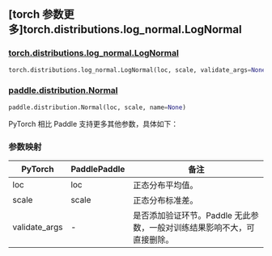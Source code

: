 ## [torch 参数更多]torch.distributions.log_normal.LogNormal

### [torch.distributions.log_normal.LogNormal](https://pytorch.org/docs/stable/distributions.html#torch.distributions.log_normal.LogNormal)

```python
torch.distributions.log_normal.LogNormal(loc, scale, validate_args=None)
```

### [paddle.distribution.Normal](https://www.paddlepaddle.org.cn/documentation/docs/zh/develop/api/paddle/distribution/Normal_cn.html#normal)

```python
paddle.distribution.Normal(loc, scale, name=None)
```

PyTorch 相比 Paddle 支持更多其他参数，具体如下：

### 参数映射

| PyTorch       | PaddlePaddle | 备注                                                                    |
| ------------- | ------------ | ----------------------------------------------------------------------- |
| loc           | loc          | 正态分布平均值。                                                        |
| scale         | scale        | 正态分布标准差。                                                        |
| validate_args | -            | 是否添加验证环节。Paddle 无此参数，一般对训练结果影响不大，可直接删除。 |
